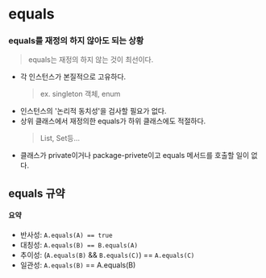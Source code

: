 # equals

### equals를 재정의 하지 않아도 되는 상황
> equals는 재정의 하지 않는 것이 최선이다.
- 각 인스턴스가 본질적으로 고유하다.
  > ex. singleton 객체, enum
- 인스턴스의 '논리적 동치성'을 검사할 필요가 없다.
- 상위 클래스에서 재정의한 equals가 하위 클래스에도 적절하다.
  > List, Set등...
- 클래스가 private이거나 package-privete이고 equals 메서드를 호출할 일이 없다.

## equals 규약 
#### 요약
- 반사성: `A.equals(A) == true`
- 대칭성: `A.equals(B) == B.equals(A)`
- 추이성: (`A.equals(B)` && `B.equals(C)`) == `A.equals(C)`
- 일관성: `A.equals(B)` == A.equals(B)
